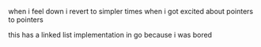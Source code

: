 when i feel down i revert to simpler times when i got excited about pointers to pointers

this has a linked list implementation in go because i was bored

